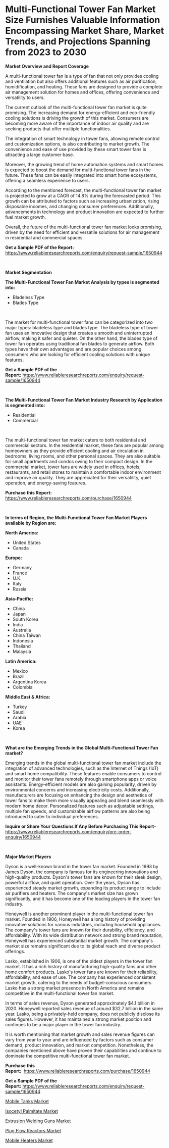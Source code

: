 <p><h1>Multi-Functional Tower Fan Market Size Furnishes Valuable Information Encompassing Market Share, Market Trends, and Projections Spanning from 2023 to 2030</h1></p><p><strong>Market Overview and Report Coverage</strong></p>
<p><p>A multi-functional tower fan is a type of fan that not only provides cooling and ventilation but also offers additional features such as air purification, humidification, and heating. These fans are designed to provide a complete air management solution for homes and offices, offering convenience and versatility to users.</p><p>The current outlook of the multi-functional tower fan market is quite promising. The increasing demand for energy-efficient and eco-friendly cooling solutions is driving the growth of this market. Consumers are becoming more aware of the importance of indoor air quality and are seeking products that offer multiple functionalities.</p><p>The integration of smart technology in tower fans, allowing remote control and customization options, is also contributing to market growth. The convenience and ease of use provided by these smart tower fans is attracting a large customer base.</p><p>Moreover, the growing trend of home automation systems and smart homes is expected to boost the demand for multi-functional tower fans in the future. These fans can be easily integrated into smart home ecosystems, offering a seamless experience to users.</p><p>According to the mentioned forecast, the multi-functional tower fan market is projected to grow at a CAGR of 14.8% during the forecasted period. This growth can be attributed to factors such as increasing urbanization, rising disposable incomes, and changing consumer preferences. Additionally, advancements in technology and product innovation are expected to further fuel market growth.</p><p>Overall, the future of the multi-functional tower fan market looks promising, driven by the need for efficient and versatile solutions for air management in residential and commercial spaces.</p></p>
<p><strong>Get a Sample PDF of the Report:</strong> <a href="https://www.reliableresearchreports.com/enquiry/request-sample/1650944">https://www.reliableresearchreports.com/enquiry/request-sample/1650944</a></p>
<p>&nbsp;</p>
<p><strong>Market Segmentation</strong></p>
<p><strong>The Multi-Functional Tower Fan Market Analysis by types is segmented into:</strong></p>
<p><ul><li>Bladeless Type</li><li>Blades Type</li></ul></p>
<p>&nbsp;</p>
<p><p>The market for multi-functional tower fans can be categorized into two major types: bladeless type and blades type. The bladeless type of tower fan uses an innovative design that creates a smooth and uninterrupted airflow, making it safer and quieter. On the other hand, the blades type of tower fan operates using traditional fan blades to generate airflow. Both types have their own advantages and are popular choices among consumers who are looking for efficient cooling solutions with unique features.</p></p>
<p><strong>Get a Sample PDF of the Report:</strong>&nbsp;<a href="https://www.reliableresearchreports.com/enquiry/request-sample/1650944">https://www.reliableresearchreports.com/enquiry/request-sample/1650944</a></p>
<p>&nbsp;</p>
<p><strong>The Multi-Functional Tower Fan Market Industry Research by Application is segmented into:</strong></p>
<p><ul><li>Residential</li><li>Commercial</li></ul></p>
<p>&nbsp;</p>
<p><p>The multi-functional tower fan market caters to both residential and commercial sectors. In the residential market, these fans are popular among homeowners as they provide efficient cooling and air circulation in bedrooms, living rooms, and other personal spaces. They are also suitable for small apartments and condos owing to their compact design. In the commercial market, tower fans are widely used in offices, hotels, restaurants, and retail stores to maintain a comfortable indoor environment and improve air quality. They are appreciated for their versatility, quiet operation, and energy-saving features.</p></p>
<p><strong>Purchase this Report:</strong>&nbsp; <a href="https://www.reliableresearchreports.com/purchase/1650944">https://www.reliableresearchreports.com/purchase/1650944</a></p>
<p>&nbsp;</p>
<p><strong>In terms of Region, the Multi-Functional Tower Fan Market Players available by Region are:</strong></p>
<p>
    <p> <strong> North America: </strong>
        <ul>
            <li>United States</li>
            <li>Canada</li>
        </ul>
        </p> 
    <p> <strong> Europe: </strong>
        <ul>
            <li>Germany</li>
            <li>France</li>
            <li>U.K.</li>
            <li>Italy</li>
            <li>Russia</li>
        </ul>
        </p> 
    <p> <strong> Asia-Pacific: </strong>
        <ul>
            <li>China</li>
            <li>Japan</li>
            <li>South Korea</li>
            <li>India</li>
            <li>Australia</li>
            <li>China Taiwan</li>
            <li>Indonesia</li>
            <li>Thailand</li>
            <li>Malaysia</li>
        </ul>
        </p> 
    <p> <strong> Latin America: </strong>
        <ul>
            <li>Mexico</li>
            <li>Brazil</li>
            <li>Argentina Korea</li>
            <li>Colombia</li>
        </ul>
        </p> 
    <p> <strong> Middle East & Africa: </strong>
        <ul>
            <li>Turkey</li>
            <li>Saudi</li>
            <li>Arabia</li>
            <li>UAE</li>
            <li>Korea</li>
        </ul>
    </p>
    </p>
<p>&nbsp;</p>
<p><strong>What are the Emerging Trends in the Global Multi-Functional Tower Fan market?</strong></p>
<p><p>Emerging trends in the global multi-functional tower fan market include the integration of advanced technologies, such as the Internet of Things (IoT) and smart home compatibility. These features enable consumers to control and monitor their tower fans remotely through smartphone apps or voice assistants. Energy-efficient models are also gaining popularity, driven by environmental concerns and increasing electricity costs. Additionally, manufacturers are focusing on enhancing the design and aesthetics of tower fans to make them more visually appealing and blend seamlessly with modern home decor. Personalized features such as adjustable settings, multiple fan speeds, and customizable airflow patterns are also being introduced to cater to individual preferences.</p></p>
<p><strong>Inquire or Share Your Questions If Any Before Purchasing This Report</strong>- <a href="https://www.reliableresearchreports.com/enquiry/pre-order-enquiry/1650944">https://www.reliableresearchreports.com/enquiry/pre-order-enquiry/1650944</a></p>
<p>&nbsp;</p>
<p><strong>Major Market Players</strong></p>
<p><p>Dyson is a well-known brand in the tower fan market. Founded in 1993 by James Dyson, the company is famous for its engineering innovations and high-quality products. Dyson's tower fans are known for their sleek design, powerful airflow, and quiet operation. Over the years, Dyson has experienced steady market growth, expanding its product range to include air purifiers and heaters. The company's market size has grown significantly, and it has become one of the leading players in the tower fan industry.</p><p>Honeywell is another prominent player in the multi-functional tower fan market. Founded in 1906, Honeywell has a long history of providing innovative solutions for various industries, including household appliances. The company's tower fans are known for their durability, efficiency, and affordability. With its wide distribution network and strong brand reputation, Honeywell has experienced substantial market growth. The company's market size remains significant due to its global reach and diverse product offerings.</p><p>Lasko, established in 1906, is one of the oldest players in the tower fan market. It has a rich history of manufacturing high-quality fans and other home comfort products. Lasko's tower fans are known for their reliability, affordability, and ease of use. The company has experienced consistent market growth, catering to the needs of budget-conscious consumers. Lasko has a strong market presence in North America and remains competitive in the multi-functional tower fan market.</p><p>In terms of sales revenue, Dyson generated approximately $4.1 billion in 2020. Honeywell reported sales revenue of around $32.7 billion in the same year. Lasko, being a privately-held company, does not publicly disclose its sales figures. However, it has maintained a strong market position and continues to be a major player in the tower fan industry.</p><p>It is worth mentioning that market growth and sales revenue figures can vary from year to year and are influenced by factors such as consumer demand, product innovation, and market competition. Nonetheless, the companies mentioned above have proven their capabilities and continue to dominate the competitive multi-functional tower fan market.</p></p>
<p><strong>Purchase this Report:</strong>&nbsp;&nbsp;<a href="https://www.reliableresearchreports.com/purchase/1650944">https://www.reliableresearchreports.com/purchase/1650944</a></p>
<p></p>
<p><strong>Get a Sample PDF of the Report:</strong>&nbsp;<a href="https://www.reliableresearchreports.com/enquiry/request-sample/1650944">https://www.reliableresearchreports.com/enquiry/request-sample/1650944</a></p>
<p><p><a href="https://www.linkedin.com/pulse/mobile-tanks-market-challenges-opportunities-growth-drivers-major-uhlqe/">Mobile Tanks Market</a></p><p><a href="https://medium.com/@clayreinger/isocetyl-palmitate-market-size-growth-forecast-2023-2030-41a703b19a5d">Isocetyl Palmitate Market</a></p><p><a href="https://github.com/lilstefpacute/Market-Research-Report-List-1/blob/main/extrusion-welding-guns-market.md">Extrusion Welding Guns Market</a></p><p><a href="https://medium.com/@rogerking1949/plug-flow-reactors-market-size-growth-forecast-2023-2030-cfcebc98f52f">Plug Flow Reactors Market</a></p><p><a href="https://www.linkedin.com/pulse/mobile-heaters-market-size-share-global-analysis-report-2023-j92be/">Mobile Heaters Market</a></p></p>